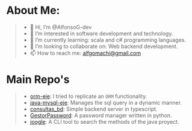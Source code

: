 # About Me:
>- 👋 Hi, I’m @AlfonsoG-dev
>- 👀 I’m interested in software development and technology.
>- 🌱 I’m currently learning: scala and c# programming languages.
>- 💞️ I’m looking to collaborate on: Web backend development.
>- 📫 How to reach me: alfgomachi@gmail.com

# Main Repo's
>- [orm-eje](https://github.com/AlfonsoG-dev/orm-eje): I tried to replicate an `ORM` functionality.
>- [java-mysql-eje](https://github.com/AlfonsoG-dev/java-mysql-eje): Manages the sql query in a dynamic manner.
>- [consultas_bd](https://github.com/AlfonsoG-dev/consultas_bd): Simple backend server in typescript.
>- [GestorPassword](https://github.com/AlfonsoG-dev/GestorPassword): A password manager written in python.
>- [joogle](https://github.com/AlfonsoG-dev/joogle): A CLI tool to search the methods of the java proyect.

<!---
AlfonsoG-dev/AlfonsoG-dev is a ✨ special ✨ repository because its `README.md` (this file) appears on your GitHub profile.
You can click the Preview link to take a look at your changes.
--->
